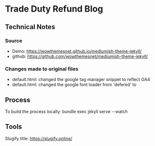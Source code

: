 # Trade Duty Refund Blog
## Technical Notes
### Source
- Demo: https://wowthemesnet.github.io/mediumish-theme-jekyll/
- github: https://github.com/wowthemesnet/mediumish-theme-jekyll/

### Changes made to original files
- default.html: changed the google tag manager snippet to reflect GA4
- default.html: changed the google font loader from 'defered' to 
<link rel="preconnect" href="https://fonts.googleapis.com">
<link rel="preconnect" href="https://fonts.gstatic.com" crossorigin>
<link href="https://fonts.googleapis.com/css2?family=Roboto:wght@300;400&family=Signika+Negative:wght@500&display=swap"rel="stylesheet">

## Process
To build the process locally: bundle exec jekyll serve --watch

## Tools
Slugify title: https://slugify.online/



